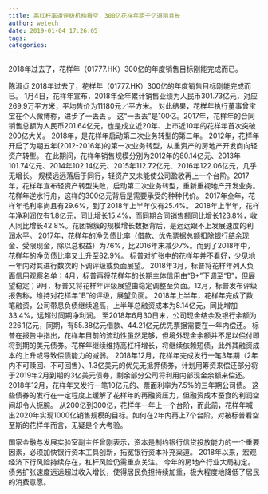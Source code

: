 ```yaml
---
title: 高杠杆率遭评级机构看空，300亿花样年距千亿道阻且长
author: wetech
date: 2019-01-04 17:26:05
tags: 
categories: 
---
```

2018年过去了，花样年（01777.HK）300亿的年度销售目标刚能完成而已。
<!-- more -->
陈淑贞
2018年过去了，花样年（01777.HK）300亿的年度销售目标刚能完成而已。
1月4日，花样年宣布，2018年全年累计销售业绩为人民币301.73亿元，对应269.9万平方米，平均售价为11180元／平方米。
对此结果，花样年执行董事曾宝宝在个人微博称，进步了一丢丢 。
这“一丢丢”是100亿。2017年，花样年的合同销售总额为人民币201.64亿元，也是成立近20年、上市近10年的花样年首次突破200亿大关。
2018年，是花样年启动第二次业务转型的第二年。
2012年，花样年开启了为期五年(2012-2016年)的第一次业务转型，从重资产的房地产开发商向轻资产转型。
在此期间，花样年销售规模分别为2012年的80.14亿元、2013年101.74亿元、2014年102.14亿元、2015年112.72亿元、2016年122.06亿元，几乎无增长。
规模远远落后于同行，轻资产又未能使公司盈收再上一个台阶。2017年，花样年宣布轻资产转型失败，启动第二次业务转型，重新重视地产开发业务。
花样年逆水行舟，这样的300亿元背后是需要承受的种种代价。
2017年全年，花样年毛利率尚且有29.6%，到了2018年上半年仅有25.4%。
2018年上半年，花样年净利润仅有1.8亿元，同比增长15.4%，而同期合同销售额同比增长123.8%，收入同比增长42.8%。花团锦簇的规模增长数据背后，是远远跟不上发展速度的利润水平。
2017年，花样年的净负债比率（借款、优先票据总额扣除银行结余现金、受限现金，除以总权益）为76%，比2016年末减少7%。而到了2018年中，花样年的净负债比率又上升至82.9%。
标普对扩张中的花样年并不看好，少见地一年内对其进行数次的下调评级或负面展望。
2018年3月，标普将花样年列入负面信用观察名单；4月，标普再将花样年的长期主体信用由“B+”下调至“B”，但展望稳定；9月，标普又将花样年评级展望由稳定调整至负面。12月，标普发布评级报告称，维持对花样年“B”的评级，展望负面。
2018年上半年，花样年完成了数笔融资，公司带息负债继续追高，上半年总融资成本为8.14亿元，同比增加33.4%，远超过同期净利润。
至2018年6月30日末，公司现金结余及银行余额为226.1亿元，同期，有55.38亿元借款、44.21亿元优先票据需要在一年内偿还。
标普在报告中指出，花样年目前的流动性虽然足够，但境外现金余额并不足以偿付即将到期的美元债券。花样年继续维持高杠杆增长，将继续依赖短债，此外其融资成本的上升或导致偿债能力的减弱。
2018年12月，花样年完成发行一笔3年期（2年内不可赎回、不可回售）、1.3亿美元的优先无抵押债券，计划用筹资来偿还部分将于2019年2月到期的3亿美元债券，剩余部分公司将利用内部现金余额来偿还。
2018年12月，花样年又发行一笔10亿元的、票面利率为7.5%的三年期公司债。
这些债券的发行在一定程度上缓解了花样年的再融资压力，但融资成本蚕食的利润空间却令人扼腕。
从200亿到300亿，花样年一年上一个台阶，而此前，花样年喊出2020年实现1000亿销售规模的目标。如何在2年内再上7个台阶，对被标普看空至斯的花样年而言，无疑是个大考验。
 
 
国家金融与发展实验室副主任曾刚表示，资本是制约银行信贷投放能力的一个重要因素，必须加快银行资本工具创新，拓宽银行资本补充渠道。
2018年以来，宏观经济下行风险持续存在，杠杆风险仍需重点关注。
今年的房地产行业大局初定。
债务扩张速度远远超过收入增长，使得居民负担持续加重，极大程度地降低了居民的消费意愿。
